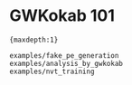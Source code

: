 # GWKokab 101

```{toctree}
{maxdepth:1}

examples/fake_pe_generation
examples/analysis_by_gwkokab
examples/nvt_training
```
